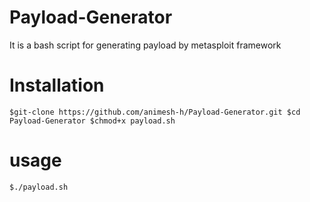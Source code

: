 # Payload-Generator
It is a bash script for generating payload by metasploit framework
# Installation
`$git-clone https://github.com/animesh-h/Payload-Generator.git
$cd Payload-Generator
$chmod+x payload.sh`
# usage
`$./payload.sh`
